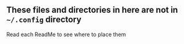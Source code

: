 ## These files and directories in here are not in ```~/.config``` directory
Read each ReadMe to see where to place them
